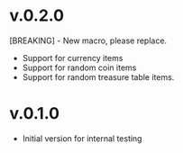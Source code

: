 # v.0.2.0

[BREAKING] - New macro, please replace.

* Support for currency items
* Support for random coin items
* Support for random treasure table items.

# v.0.1.0

* Initial version for internal testing